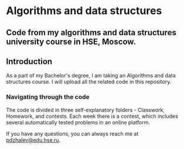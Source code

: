 # Algorithms and data structures

## Code from my algorithms and data structures university course in HSE, Moscow.

## Introduction

As a part of my Bachelor's degree, I am taking an Algorithms and data structures course. I will upload all the related code in this repository.

### Navigating through the code
The code is divided in three self-explanatory folders - Classwork, Homework, and contests. Each week there is a contest, which includes several automatically tested problems in an online platform.

If you have any questions, you can always reach me at pdzhalev@edu.hse.ru. 
